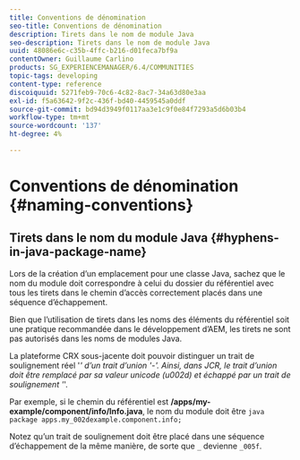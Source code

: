 ```yaml
---
title: Conventions de dénomination
seo-title: Conventions de dénomination
description: Tirets dans le nom de module Java
seo-description: Tirets dans le nom de module Java
uuid: 48086e6c-c35b-4ffc-b216-d01feca7bf9a
contentOwner: Guillaume Carlino
products: SG_EXPERIENCEMANAGER/6.4/COMMUNITIES
topic-tags: developing
content-type: reference
discoiquuid: 5271feb9-70c6-4c82-8ac7-34a63d80e3aa
exl-id: f5a63642-9f2c-436f-bd40-4459545a0ddf
source-git-commit: bd94d3949f0117aa3e1c9f0e84f7293a5d6b03b4
workflow-type: tm+mt
source-wordcount: '137'
ht-degree: 4%

---
```


# Conventions de dénomination {#naming-conventions}

## Tirets dans le nom du module Java {#hyphens-in-java-package-name}

Lors de la création d’un emplacement pour une classe Java, sachez que le nom du module doit correspondre à celui du dossier du référentiel avec tous les tirets dans le chemin d’accès correctement placés dans une séquence d’échappement.

Bien que l’utilisation de tirets dans les noms des éléments du référentiel soit une pratique recommandée dans le développement d’AEM, les tirets ne sont pas autorisés dans les noms de modules Java.

La plateforme CRX sous-jacente doit pouvoir distinguer un trait de soulignement réel &#39;_&#39; d’un trait d’union &#39;-&#39;. Ainsi, dans JCR, le trait d’union doit être remplacé par sa valeur unicode (u002d) et échappé par un trait de soulignement &#39;_&#39;.

Par exemple, si le chemin du référentiel est **/apps/my-example/component/info/Info.java**, le nom du module doit être `java package apps.my_002dexample.component.info;`

Notez qu’un trait de soulignement doit être placé dans une séquence d’échappement de la même manière, de sorte que `_` devienne `_005f`.
